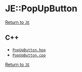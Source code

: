 # JE::PopUpButton

[Return to `JE`](/docs/je.md)

## C++

- [`PopUpButton.hpp`](/src/je/PopUpButton.hpp)
- [`PopUpButton.cpp`](/src/je/PopUpButton.cpp)

[Return to `JE`](/docs/je.md)